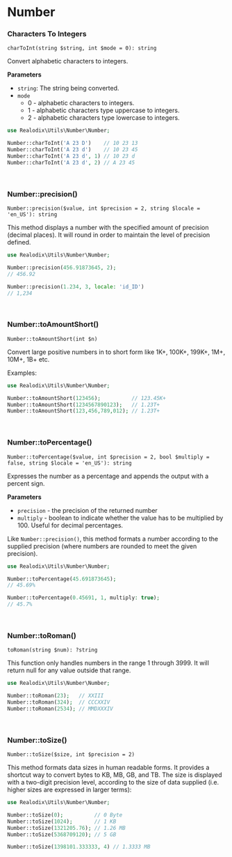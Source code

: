 Number
===

### Characters To Integers

`charToInt(string $string, int $mode = 0): string`

Convert alphabetic characters to integers.

**Parameters**
- `string`: The string being converted. 
- `mode`
  - 0 - alphabetic characters to integers.
  - 1 - alphabetic characters type uppercase to integers.
  - 2 - alphabetic characters type lowercase to integers.

```php
use Realodix\Utils\Number\Number;

Number::charToInt('A 23 D')    // 10 23 13
Number::charToInt('A 23 d')    // 10 23 45
Number::charToInt('A 23 d', 1) // 10 23 d
Number::charToInt('A 23 d', 2) // A 23 45
```

<br>

### Number::precision()

`Number::precision($value, int $precision = 2, string $locale = 'en_US'): string`

This method displays a number with the specified amount of precision (decimal places). It will round in order to maintain the level of precision defined.

```php
use Realodix\Utils\Number\Number;

Number::precision(456.91873645, 2);
// 456.92

Number::precision(1.234, 3, locale: 'id_ID')
// 1,234
```

<br>

### Number::toAmountShort()

`Number::toAmountShort(int $n)`

Convert large positive numbers in to short form like 1K+, 100K+, 199K+, 1M+, 10M+, 1B+ etc.

Examples:

```php
use Realodix\Utils\Number\Number;

Number::toAmountShort(123456);          // 123.45K+
Number::toAmountShort(1234567890123);   // 1.23T+
Number::toAmountShort(123,456,789,012); // 1.23T+
```

<br>

### Number::toPercentage()

`Number::toPercentage($value, int $precision = 2, bool $multiply = false, string $locale = 'en_US'): string`

Expresses the number as a percentage and appends the output with a percent sign.

**Parameters**
- `precision` - the precision of the returned number
- `multiply` - boolean to indicate whether the value has to be multiplied by 100. Useful for decimal percentages.

Like `Number::precision()`, this method formats a number according to the supplied precision (where numbers are rounded to meet the given precision).

```php
use Realodix\Utils\Number\Number;

Number::toPercentage(45.691873645);
// 45.69%

Number::toPercentage(0.45691, 1, multiply: true);
// 45.7%
```

<br>

### Number::toRoman()

`toRoman(string $num): ?string`

This function only handles numbers in the range 1 through 3999. It will return null for any value outside that range.

```php
use Realodix\Utils\Number\Number;

Number::toRoman(23);   // XXIII
Number::toRoman(324);  // CCCXXIV
Number::toRoman(2534); // MMDXXXIV
```

<br>

### Number::toSize()

`Number::toSize($size, int $precision = 2)`

This method formats data sizes in human readable forms. It provides a shortcut way to convert bytes to KB, MB, GB, and TB. The size is displayed with a two-digit precision level, according to the size of data supplied (i.e. higher sizes are expressed in larger terms):

```php
use Realodix\Utils\Number\Number;

Number::toSize(0);          // 0 Byte
Number::toSize(1024);       // 1 KB
Number::toSize(1321205.76); // 1.26 MB
Number::toSize(5368709120); // 5 GB

Number::toSize(1398101.333333, 4) // 1.3333 MB
```
